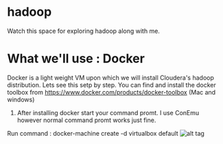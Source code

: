 # hadoop
Watch this space for exploring hadoop along with me.

# What we'll use : Docker
Docker is a light weight VM upon which we will install Cloudera's hadoop distribution. Lets see this setp by step.
You can find and install the docker toolbox from https://www.docker.com/products/docker-toolbox (Mac and windows)

1. After installing docker start your command promt. I use ConEmu however normal command promt works just fine.

Run command : docker-machine create -d virtualbox default
![alt tag](https://cloud.githubusercontent.com/assets/13729928/15177844/e2c8dc48-178f-11e6-926e-0f792f3a2055.png)
